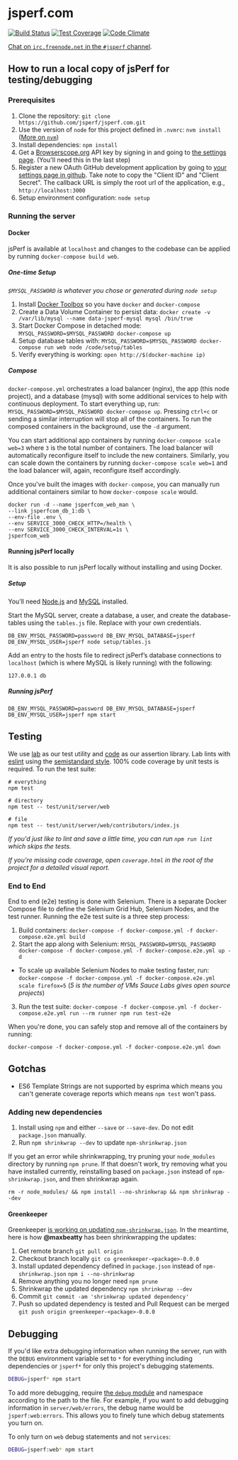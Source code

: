 # jsperf.com

[![Build Status](https://travis-ci.org/jsperf/jsperf.com.svg?branch=master)](https://travis-ci.org/jsperf/jsperf.com) [![Test Coverage](https://codeclimate.com/github/jsperf/jsperf.com/badges/coverage.svg)](https://codeclimate.com/github/jsperf/jsperf.com) [![Code Climate](https://codeclimate.com/github/jsperf/jsperf.com/badges/gpa.svg)](https://codeclimate.com/github/jsperf/jsperf.com)

[Chat on `irc.freenode.net` in the `#jsperf` channel](https://webchat.freenode.net/?channels=jsperf).

## How to run a local copy of jsPerf for testing/debugging

### Prerequisites

1. Clone the repository: `git clone https://github.com/jsperf/jsperf.com.git`
2. Use the version of `node` for this project defined in `.nvmrc`: `nvm install` ([More on `nvm`](https://github.com/creationix/nvm))
2. Install dependencies: `npm install`
3. Get a [Browserscope.org](http://www.browserscope.org/) API key by signing in and going to [the settings page](http://www.browserscope.org/user/settings). (You'll need this in the last step)
4. Register a new OAuth GitHub development application by going to [your settings page in github](https://github.com/settings/applications/new). Take note to copy the "Client ID" and "Client Secret". The callback URL is simply the root url of the application, e.g., `http://localhost:3000`
5. Setup environment configuration: `node setup`

### Running the server

#### Docker

jsPerf is available at `localhost` and changes to the codebase can be applied by running `docker-compose build web`.

##### One-time Setup

_`$MYSQL_PASSWORD` is whatever you chose or generated during `node setup`_

1. Install [Docker Toolbox](https://docs.docker.com/engine/installation/) so you have `docker` and `docker-compose`
2. Create a Data Volume Container to persist data: `docker create -v /var/lib/mysql --name data-jsperf-mysql mysql /bin/true`
3. Start Docker Compose in detached mode: `MYSQL_PASSWORD=$MYSQL_PASSWORD docker-compose up`
4. Setup database tables with: `MYSQL_PASSWORD=$MYSQL_PASSWORD docker-compose run web node /code/setup/tables`
5. Verify everything is working: `open http://$(docker-machine ip)`

##### Compose

`docker-compose.yml` orchestrates a load balancer (nginx), the app (this node project), and a database (mysql) with some additional services to help with continuous deployment. To start everything up, run: `MYSQL_PASSWORD=$MYSQL_PASSWORD docker-compose up`. Pressing `ctrl+c` or sending a similar interruption will stop all of the containers. To run the composed containers in the background, use the `-d` argument.

You can start additional app containers by running `docker-compose scale web=3` where `3` is the total number of containers. The load balancer will automatically reconfigure itself to include the new containers. Similarly, you can scale down the containers by running `docker-compose scale web=1` and the load balancer will, again, reconfigure itself accordingly.

Once you've built the images with `docker-compose`, you can manually run additional containers similar to how `docker-compose scale` would.

```
docker run -d --name jsperfcom_web_man \
--link jsperfcom_db_1:db \
--env-file .env \
--env SERVICE_3000_CHECK_HTTP=/health \
--env SERVICE_3000_CHECK_INTERVAL=1s \
jsperfcom_web
```

#### Running jsPerf locally

It is also possible to run jsPerf locally without installing and using Docker.

##### Setup

You’ll need [Node.js](https://nodejs.org/en/) and [MySQL](https://dev.mysql.com/downloads/mysql/) installed.

Start the MySQL server, create a database, a user, and create the database-tables using the `tables.js` file. Replace with your own credentials.

```
DB_ENV_MYSQL_PASSWORD=password DB_ENV_MYSQL_DATABASE=jsperf DB_ENV_MYSQL_USER=jsperf node setup/tables.js
```

Add an entry to the hosts file to redirect jsPerf’s database connections to `localhost` (which is where MySQL is likely running) with the following:

```
127.0.0.1 db
```

##### Running jsPerf

```
DB_ENV_MYSQL_PASSWORD=password DB_ENV_MYSQL_DATABASE=jsperf DB_ENV_MYSQL_USER=jsperf npm start
```

## Testing

We use [lab](https://github.com/hapijs/lab) as our test utility and [code](https://github.com/hapijs/code) as our assertion library. Lab lints with [eslint](http://eslint.org/) using the [semistandard style](https://github.com/Flet/semistandard). 100% code coverage by unit tests is required. To run the test suite:

```
# everything
npm test

# directory
npm test -- test/unit/server/web

# file
npm test -- test/unit/server/web/contributors/index.js
```

_If you'd just like to lint and save a little time, you can run `npm run lint` which skips the tests._

_If you're missing code coverage, open `coverage.html` in the root of the project for a detailed visual report._

### End to End

End to end (e2e) testing is done with Selenium. There is a separate Docker Compose file to define the Selenium Grid Hub, Selenium Nodes, and the test runner. Running the e2e test suite is a three step process:

1. Build containers: `docker-compose -f docker-compose.yml -f docker-compose.e2e.yml build`
2. Start the app along with Selenium: `MYSQL_PASSWORD=$MYSQL_PASSWORD docker-compose -f docker-compose.yml -f docker-compose.e2e.yml up -d`
  - To scale up available Selenium Nodes to make testing faster, run: `docker-compose -f docker-compose.yml -f docker-compose.e2e.yml scale firefox=5` (_5 is the number of VMs Sauce Labs gives open source projects_)
3. Run the test suite: `docker-compose -f docker-compose.yml -f docker-compose.e2e.yml run --rm runner npm run test-e2e`

When you're done, you can safely stop and remove all of the containers by running:

```
docker-compose -f docker-compose.yml -f docker-compose.e2e.yml down
```

## Gotchas

- ES6 Template Strings are not supported by esprima which means you can't generate coverage reports which means `npm test` won't pass.

### Adding new dependencies

1. Install using `npm` and either `--save` or `--save-dev`. Do not edit `package.json` manually.
2. Run `npm shrinkwrap --dev` to update `npm-shrinkwrap.json`

If you get an error while shrinkwrapping, try pruning your `node_modules` directory by running `npm prune`. If that doesn't work, try removing what you have installed currently, reinstalling based on `package.json` instead of `npm-shrinkwrap.json`, and then shrinkwrap again.

```
rm -r node_modules/ && npm install --no-shrinkwrap && npm shrinkwrap --dev
```

#### Greenkeeper

Greenkeeper [is working on updating `npm-shrinkwrap.json`](https://github.com/greenkeeperio/greenkeeper/issues/96). In the meantime, here is how **@maxbeatty** has been shrinkwrapping the updates:

1. Get remote branch `git pull origin`
2. Checkout branch locally `git co greenkeeper-<package>-0.0.0`
3. Install updated dependency defined in `package.json` instead of `npm-shrinkwrap.json` `npm i --no-shrinkwrap`
4. Remove anything you no longer need `npm prune`
5. Shrinkwrap the updated dependency `npm shrinkwrap --dev`
6. Commit `git commit -am 'shrinkwrap updated dependency'`
7. Push so updated dependency is tested and Pull Request can be merged `git push origin greenkeeper-<package>-0.0.0`

## Debugging

If you'd like extra debugging information when running the server, run with the `DEBUG` environment variable set to `*` for everything including dependencies or `jsperf*` for only this project's debugging statements.

```bash
DEBUG=jsperf* npm start
```

To add more debugging, require [the `debug` module](https://www.npmjs.com/package/debug) and namespace according to the path to the file. For example, if you want to add debugging information in `server/web/errors`, the debug name would be `jsperf:web:errors`. This allows you to finely tune which debug statements you turn on.

To only turn on `web` debug statements and not `services`:

```bash
DEBUG=jsperf:web* npm start
```
